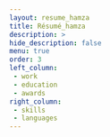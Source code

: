 ```yaml
---
layout: resume_hamza
title: Résumé_hamza
description: >
hide_description: false
menu: true
order: 3
left_column:
 - work
 - education 
 - awards
right_column:
 - skills
 - languages
---
```

